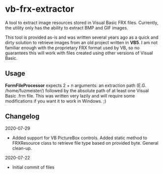 # vb-frx-extractor
A tool to extract image resources stored in Visual Basic FRX files. Currently, the utility only has the ability to extract BMP and GIF images.

This tool is provided as-is and was written several years ago as a quick and dirty solution to retrieve images from an old project written in **VB5**. I am not familiar enough with the proprietary FRX format used by VB, so no guarantees this will work with files created using other versions of Visual Basic.

## Usage
**FormFileProcessor** expects 2 + n arguments: an extraction path (E.G. /home/fuzmeister/) followed by the absolute path of at least one Visual Basic .frm file. This was written very lazily and will require some modifications if you want it to work in Windows. ;)

## Changelog
2020-07-29
- Added support for VB PictureBox controls. Added static method to FRXResource class to retrieve file type based on provided byte. General clean-up.

2020-07-22
- Initial commit of files

